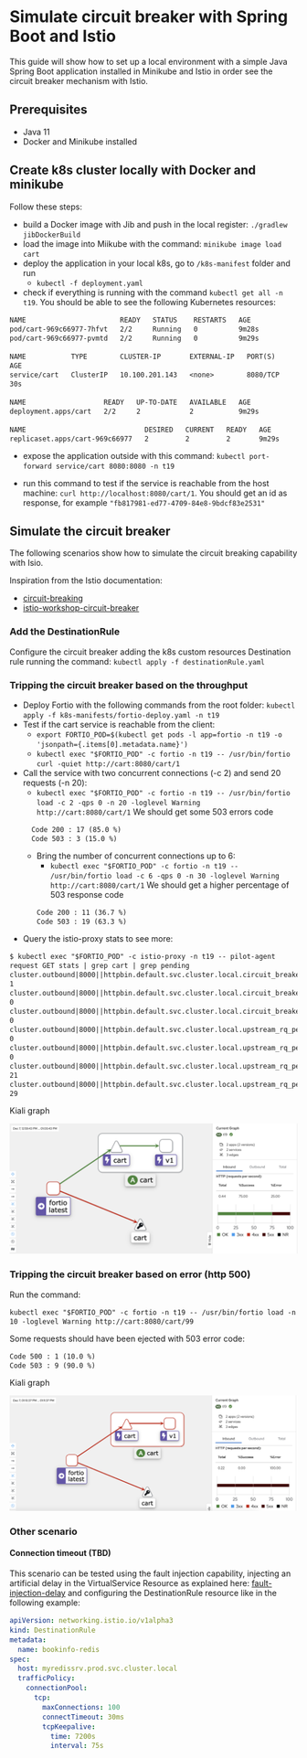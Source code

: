 # Simulate circuit breaker with Spring Boot and Istio
This guide will show how to set up a local environment with a simple Java Spring Boot application installed
in Minikube and Istio in order see the circuit breaker mechanism with Istio.

## Prerequisites
- Java 11
- Docker and Minikube installed

## Create k8s cluster locally with Docker and minikube

Follow these steps:
- build a Docker image with Jib and push in the local register: `` ./gradlew jibDockerBuild ``
- load the image into Miikube with the command: `` minikube image load cart ``
- deploy the application in your local k8s, go to `/k8s-manifest` folder and run 
  - `` kubectl -f deployment.yaml ``
- check if everything is running with the command `` kubectl get all -n t19 ``. You should be able to see the following Kubernetes resources:
```
NAME                       READY   STATUS    RESTARTS   AGE
pod/cart-969c66977-7hfvt   2/2     Running   0          9m28s
pod/cart-969c66977-pvmtd   2/2     Running   0          9m29s

NAME           TYPE        CLUSTER-IP       EXTERNAL-IP   PORT(S)    AGE
service/cart   ClusterIP   10.100.201.143   <none>        8080/TCP   30s

NAME                   READY   UP-TO-DATE   AVAILABLE   AGE
deployment.apps/cart   2/2     2            2           9m29s

NAME                             DESIRED   CURRENT   READY   AGE
replicaset.apps/cart-969c66977   2         2         2       9m29s
```

- expose the application outside with this command: ``` kubectl port-forward service/cart 8080:8080 -n t19 ```

- run this command to test if the service is reachable from the host machine: ``curl http://localhost:8080/cart/1``. You should get an id as response, for example `"fb817981-ed77-4709-84e8-9bdcf83e2531"`

## Simulate the circuit breaker
The following scenarios show how to simulate the circuit breaking capability with Isio.

Inspiration from the Istio documentation:
- [circuit-breaking](https://istio.io/latest/docs/tasks/traffic-management/circuit-breaking/)
- [istio-workshop-circuit-breaker](https://www.istioworkshop.io/09-traffic-management/06-circuit-breaker/)

### Add the DestinationRule

Configure the circuit breaker adding the k8s custom resources Destination rule running the command: `` kubectl apply -f destinationRule.yaml ``

### Tripping the circuit breaker based on the throughput
  - Deploy Fortio with the following commands from the root folder: `` kubectl apply -f k8s-manifests/fortio-deploy.yaml -n t19 ``
  - Test if the cart service is reachable from the client:
    - ``export FORTIO_POD=$(kubectl get pods -l app=fortio -n t19 -o 'jsonpath={.items[0].metadata.name}')`` 
    - `` kubectl exec "$FORTIO_POD" -c fortio -n t19 -- /usr/bin/fortio curl -quiet http://cart:8080/cart/1 ``
  - Call the service with two concurrent connections (-c 2) and send 20 requests (-n 20):
    - ``kubectl exec "$FORTIO_POD" -c fortio -n t19 -- /usr/bin/fortio load -c 2 -qps 0 -n 20 -loglevel Warning http://cart:8080/cart/1``
  We should get some 503 errors code
    ```shell
      Code 200 : 17 (85.0 %)
      Code 503 : 3 (15.0 %)
    ````
    - Bring the number of concurrent connections up to 6:
      - ``kubectl exec "$FORTIO_POD" -c fortio -n t19 -- /usr/bin/fortio load -c 6 -qps 0 -n 30 -loglevel Warning http://cart:8080/cart/1``
        We should get a higher percentage of 503 response code
      ```shell
      Code 200 : 11 (36.7 %)
      Code 503 : 19 (63.3 %)
      ```
  - Query the istio-proxy stats to see more:
  ```shell
$ kubectl exec "$FORTIO_POD" -c istio-proxy -n t19 -- pilot-agent request GET stats | grep cart | grep pending
cluster.outbound|8000||httpbin.default.svc.cluster.local.circuit_breakers.default.remaining_pending: 1
cluster.outbound|8000||httpbin.default.svc.cluster.local.circuit_breakers.default.rq_pending_open: 0
cluster.outbound|8000||httpbin.default.svc.cluster.local.circuit_breakers.high.rq_pending_open: 0
cluster.outbound|8000||httpbin.default.svc.cluster.local.upstream_rq_pending_active: 0
cluster.outbound|8000||httpbin.default.svc.cluster.local.upstream_rq_pending_failure_eject: 0
cluster.outbound|8000||httpbin.default.svc.cluster.local.upstream_rq_pending_overflow: 21
cluster.outbound|8000||httpbin.default.svc.cluster.local.upstream_rq_pending_total: 29
```

Kiali graph

![Kiali](kiali-graph-circuit-breaker-1.png)


### Tripping the circuit breaker based on error (http 500)

Run the command: 
```shell
kubectl exec "$FORTIO_POD" -c fortio -n t19 -- /usr/bin/fortio load -n 10 -loglevel Warning http://cart:8080/cart/99
```

Some requests should have been ejected with 503 error code:
```shell
Code 500 : 1 (10.0 %)
Code 503 : 9 (90.0 %)
```

Kiali graph

![Kiali](kiali-graph-circuit-breaker-2.png)

### Other scenario

#### Connection timeout (TBD)

This scenario can be tested using the fault injection capability, injecting an artificial delay in the VirtualService Resource as explained here: [fault-injection-delay](https://istio.io/latest/docs/tasks/traffic-management/fault-injection/)
and configuring the DestinationRule resource like in the following example:

```yaml
apiVersion: networking.istio.io/v1alpha3
kind: DestinationRule
metadata:
  name: bookinfo-redis
spec:
  host: myredissrv.prod.svc.cluster.local
  trafficPolicy:
    connectionPool:
      tcp:
        maxConnections: 100
        connectTimeout: 30ms
        tcpKeepalive:
          time: 7200s
          interval: 75s
```
